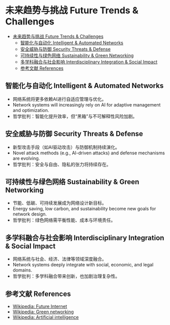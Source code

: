 # 未来趋势与挑战 Future Trends & Challenges


<!-- TOC START -->

- [未来趋势与挑战 Future Trends & Challenges](#未来趋势与挑战-future-trends-challenges)
  - [智能化与自动化 Intelligent & Automated Networks](#智能化与自动化-intelligent-automated-networks)
  - [安全威胁与防御 Security Threats & Defense](#安全威胁与防御-security-threats-defense)
  - [可持续性与绿色网络 Sustainability & Green Networking](#可持续性与绿色网络-sustainability-green-networking)
  - [多学科融合与社会影响 Interdisciplinary Integration & Social Impact](#多学科融合与社会影响-interdisciplinary-integration-social-impact)
  - [参考文献 References](#参考文献-references)

<!-- TOC END -->

## 智能化与自动化 Intelligent & Automated Networks

- 网络系统将更多依赖AI进行自适应管理与优化。
- Network systems will increasingly rely on AI for adaptive management and optimization.
- 哲学批判：智能化提升效率，但“黑箱”与不可解释性风险加剧。

## 安全威胁与防御 Security Threats & Defense

- 新型攻击手段（如AI驱动攻击）与防御机制持续演化。
- Novel attack methods (e.g., AI-driven attacks) and defense mechanisms are evolving.
- 哲学批判：安全与自由、隐私的张力将持续存在。

## 可持续性与绿色网络 Sustainability & Green Networking

- 节能、低碳、可持续发展成为网络设计新目标。
- Energy saving, low carbon, and sustainability become new goals for network design.
- 哲学批判：绿色网络需平衡性能、成本与环境责任。

## 多学科融合与社会影响 Interdisciplinary Integration & Social Impact

- 网络系统与社会、经济、法律等领域深度融合。
- Network systems deeply integrate with social, economic, and legal domains.
- 哲学批判：多学科融合带来创新，也加剧治理复杂性。

## 参考文献 References

- [Wikipedia: Future Internet](https://en.wikipedia.org/wiki/Future_Internet)
- [Wikipedia: Green networking](https://en.wikipedia.org/wiki/Green_computing)
- [Wikipedia: Artificial intelligence](https://en.wikipedia.org/wiki/Artificial_intelligence)
